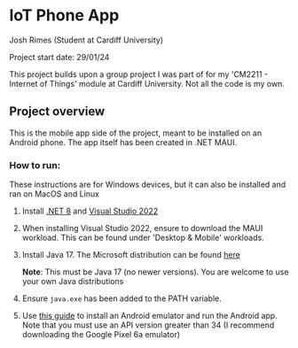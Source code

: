 ﻿# IoT Phone App

Josh Rimes (Student at Cardiff University)

Project start date: 29/01/24

This project builds upon a group project I was part of for my 'CM2211 - Internet of Things' module at Cardiff University. Not all the code is my own.

## Project overview

This is the mobile app side of the project, meant to be installed on an Android phone.
The app itself has been created in .NET MAUI.

### How to run:
These instructions are for Windows devices, but it can also be installed and ran on MacOS and Linux

1. Install [.NET 8](https://dotnet.microsoft.com/en-us/download/dotnet/8.0) and [Visual Studio 2022](https://visualstudio.microsoft.com/en/vs/)
2. When installing Visual Studio 2022, ensure to download the MAUI workload. This can be found under 'Desktop & Mobile' workloads.
3. Install Java 17. The Microsoft distribution can be found [here](https://learn.microsoft.com/en-us/java/openjdk/download#openjdk-17)

   **Note**: This must be Java 17 (no newer versions). You are welcome to use your own Java distributions

4. Ensure `java.exe` has been added to the PATH variable.
5. Use [this guide](https://learn.microsoft.com/en-us/dotnet/maui/get-started/first-app?view=net-maui-8.0&tabs=vswin&pivots=devices-android) to install an Android emulator and run the Android app. Note that you must use an API version greater than 34 (I recommend downloading the Google Pixel 6a emulator)

